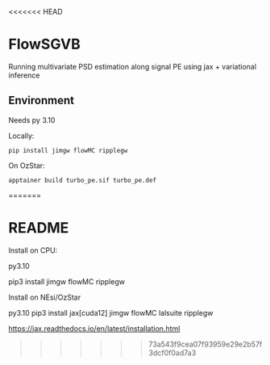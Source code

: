 <<<<<<< HEAD
# FlowSGVB

Running multivariate PSD estimation along signal PE using jax + variational inference



## Environment

Needs py 3.10

Locally:
```
pip install jimgw flowMC ripplegw
```

On OzStar:
```
apptainer build turbo_pe.sif turbo_pe.def
```

=======
# README

Install on CPU:

py3.10

pip3 install jimgw flowMC ripplegw


Install on NEsi/OzStar

py3.10
pip3 install jax[cuda12] jimgw flowMC lalsuite ripplegw

https://jax.readthedocs.io/en/latest/installation.html
>>>>>>> 73a543f9cea07f93959e29e2b57f3dcf0f0ad7a3



